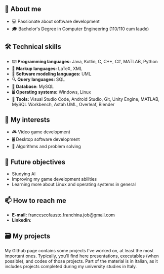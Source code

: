 ## 🚀 About me
  - 💻 Passionate about software development
  - 🎓 Bachelor's Degree in Computer Engineering (110/110 cum laude)
## 🛠️ Technical skills
  - ⌨️ **Programming languages:** Java, Kotlin, C, C++, C#, MATLAB, Python
  - 📄 **Markup languages:** LaTeX, XML
  - 📐 **Software modeling languages:** UML
  - 🔍 **Query languages:** SQL
  - 💾 **Database:** MySQL
  - 🖥️ **Operating systems:** Windows, Linux
  - 🔧 **Tools:** Visual Studio Code, Android Studio, Git, Unity Engine, MATLAB, MySQL Workbench, Astah UML, Overleaf, Blender
## 🎯 My interests
  - 🎮 Video game development
  - 🖥️ Desktop software development
  - 🧩 Algorithms and problem solving
## 🚩 Future objectives
  - Studying AI
  - Improving my game development abilities
  - Learning more about Linux and operating systems in general
## 📫 How to reach me
  - **E-mail:** francescofausto.franchina.job@gmail.com
  - **Linkedin:**
## 🗃️ My projects
My Github page contains some projects I've worked on, at least the most important ones. Typically, you'll find here presentations, executables (when possible), and codes of those projects. 
Part of the material is in Italian, as it includes projects completed during my university studies in Italy.



